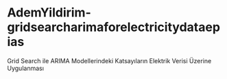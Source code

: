 # AdemYildirim-gridsearcharimaforelectricitydataepias
Grid Search ile ARIMA Modellerindeki Katsayıların Elektrik Verisi Üzerine Uygulanması
